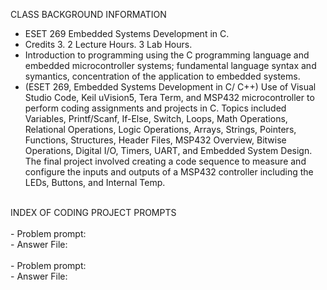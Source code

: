 CLASS BACKGROUND INFORMATION
- ESET 269 Embedded Systems Development in C. 
- Credits 3. 2 Lecture Hours. 3 Lab Hours. 
- Introduction to programming using the C programming language and embedded microcontroller systems; fundamental language syntax and symantics, concentration of the application to embedded systems. 
- (ESET 269, Embedded Systems Development in C/ C++) Use of Visual Studio Code, Keil uVision5, Tera Term, and MSP432 microcontroller to perform coding assignments and projects in C. Topics included Variables, Printf/Scanf, If-Else, Switch, Loops, Math Operations, Relational Operations, Logic Operations, Arrays, Strings, Pointers, Functions, Structures, Header Files, MSP432 Overview, Bitwise Operations, Digital I/O, Timers, UART, and Embedded System Design. The final project involved creating a code sequence to measure and configure the inputs and outputs of a MSP432 controller including the LEDs, Buttons, and Internal Temp.
<br />
INDEX OF CODING PROJECT PROMPTS
<br /><br />
- Problem prompt:
<br />
- Answer File:
<br /><br />
- Problem prompt:
<br />
- Answer File:
